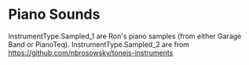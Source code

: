 # Piano Sounds

InstrumentType.Sampled_1 are Ron's piano samples (from either Garage Band or PianoTeq).
InstrumentType.Sampled_2 are from https://github.com/nbrosowsky/tonejs-instruments

